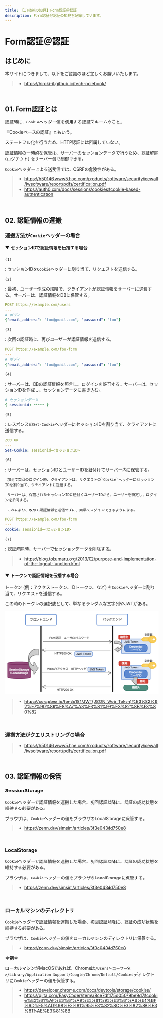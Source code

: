 ```yaml
---
title: 【IT技術の知見】Form認証＠認証
description: Form認証＠認証の知見を記録しています。
---
```


# Form認証＠認証

## はじめに

本サイトにつきまして、以下をご認識のほど宜しくお願いいたします。

> - https://hiroki-it.github.io/tech-notebook/

<br>

## 01. Form認証とは

認証時に、`Cookie`ヘッダー値を使用する認証スキームのこと。

『Cookieベースの認証』ともいう。

ステートフル化を行うため、HTTP認証には所属していない。

認証情報の一時的な保管は、サーバーのセッションデータで行うため、認証解除 (ログアウト) をサーバー側で制御できる。

`Cookie`ヘッダーによる送受信では、CSRFの危険性がある。

> - https://h50146.www5.hpe.com/products/software/security/icewall/iwsoftware/report/pdfs/certification.pdf
> - https://auth0.com/docs/sessions/cookies#cookie-based-authentication

<br>

## 02. 認証情報の運搬

### 運搬方法が`Cookie`ヘッダーの場合

#### ▼ セッションIDで認証情報を伝播する場合

`(1)`

: セッションIDを`Cookie`ヘッダーに割り当て、リクエストを送信する。

`(2)`

: 最初、ユーザー作成の段階で、クライアントが認証情報をサーバーに送信する。サーバーは、認証情報をDBに保管する。

```yaml
POST https://example.com/users
---
# ボディ
{"email_address": "foo@gmail.com", "password": "foo"}
```

`(3)`

: 次回の認証時に、再びユーザーが認証情報を送信する。

```yaml
POST https://example.com/foo-form
---
# ボディ
{"email_address": "foo@gmail.com", "password": "foo"}
```

`(4)`

: サーバーは、DBの認証情報を照合し、ログインを許可する。サーバーは、セッションIDを作成し、セッションデータに書き込む。

```yaml
# セッションデータ
{ sessionid: ***** }
```

`(5)`

: レスポンスの`Set-Cookie`ヘッダーにセッションIDを割り当て、クライアントに送信する。

```yaml
200 OK
---
Set-Cookie: sessionid=<セッションID>
```

`(6)`

: サーバーは、セッションIDとユーザーIDを紐付けてサーバー内に保管する。

     加えて次回のログイン時、クライアントは、リクエストの`Cookie`ヘッダーにセッションIDを割り当て、クライアントに送信する。

     サーバーは、保管されたセッションIDに紐付くユーザーIDから、ユーザーを特定し、ログインを許可する。

     これにより、改めて認証情報を送信せずに、素早くログインできるようになる。

```yaml
POST https://example.com/foo-form
---
cookie: sessionid=<セッションID>
```

`(7)`

: 認証解除時、サーバーでセッションデータを削除する。

> - https://blog.tokumaru.org/2013/02/purpose-and-implementation-of-the-logout-function.html

#### ▼ トークンで認証情報を伝播する場合

トークン (例：アクセストークン、IDトークン、など) を`Cookie`ヘッダーに割り当て、リクエストを送信する。

この時のトークンの選択肢として、単なるランダムな文字列やJWTがある。

![JWT](https://raw.githubusercontent.com/hiroki-it/tech-notebook-images/master/images/JWT.png)

> - https://scrapbox.io/fendo181/JWT(JSON_Web_Token)%E3%82%92%E7%90%86%E8%A7%A3%E3%81%99%E3%82%8B%E3%80%82

<br>

### 運搬方法がクエリストリングの場合

> - https://h50146.www5.hpe.com/products/software/security/icewall/iwsoftware/report/pdfs/certification.pdf

<br>

## 03. 認証情報の保管

### SessionStorage

`Cookie`ヘッダーで認証情報を運搬した場合、初回認証以降に、認証の成功状態を維持する必要がある。

ブラウザは、`Cookie`ヘッダーの値をブラウザのLocalStorageに保管する。

> - https://zenn.dev/simsim/articles/3f3e043dd750e8

<br>

### LocalStorage

`Cookie`ヘッダーで認証情報を運搬した場合、初回認証以降に、認証の成功状態を維持する必要がある。

ブラウザは、`Cookie`ヘッダーの値をブラウザのLocalStorageに保管する。

> - https://zenn.dev/simsim/articles/3f3e043dd750e8

<br>

### ローカルマシンのディレクトリ

`Cookie`ヘッダーで認証情報を運搬した場合、初回認証以降に、認証の成功状態を維持する必要がある。

ブラウザは、`Cookie`ヘッダーの値をローカルマシンのディレクトリに保管する。

> - https://zenn.dev/simsim/articles/3f3e043dd750e8

**＊例＊**

ローカルマシンがMacOSであれば、Chromeは`/Users/<ユーザー名>/Library/Application Support/Google/Chrome/Default/Cookies`ディレクトリに`Cookie`ヘッダーの値を保管する。

> - https://developer.chrome.com/docs/devtools/storage/cookies/
> - https://qiita.com/EasyCoder/items/8ce7dfd75d05079be9d7#cookie%E3%81%AF%E3%81%A9%E3%81%93%E3%81%AB%E4%BF%9D%E5%AD%98%E3%81%95%E3%82%8C%E3%82%8B%E3%81%AE%E3%81%8B

<br>
